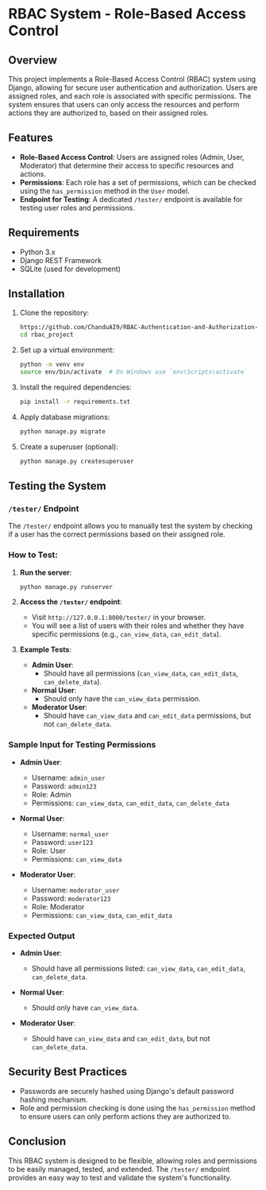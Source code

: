 # RBAC System - Role-Based Access Control

## Overview

This project implements a Role-Based Access Control (RBAC) system using Django, allowing for secure user authentication and authorization. Users are assigned roles, and each role is associated with specific permissions. The system ensures that users can only access the resources and perform actions they are authorized to, based on their assigned roles.

## Features

- **Role-Based Access Control**: Users are assigned roles (Admin, User, Moderator) that determine their access to specific resources and actions.
- **Permissions**: Each role has a set of permissions, which can be checked using the `has_permission` method in the `User` model.
- **Endpoint for Testing**: A dedicated `/tester/` endpoint is available for testing user roles and permissions.

## Requirements

- Python 3.x
- Django REST Framework
- SQLite (used for development)
  
## Installation

1. Clone the repository:
    ```bash
    https://github.com/ChanduAI9/RBAC-Authentication-and-Authorization-System.git
    cd rbac_project
    ```

2. Set up a virtual environment:
    ```bash
    python -m venv env
    source env/bin/activate  # On Windows use `env\Scripts\activate`
    ```

3. Install the required dependencies:
    ```bash
    pip install -r requirements.txt
    ```

4. Apply database migrations:
    ```bash
    python manage.py migrate
    ```

5. Create a superuser (optional):
    ```bash
    python manage.py createsuperuser
    ```

## Testing the System

### `/tester/` Endpoint

The `/tester/` endpoint allows you to manually test the system by checking if a user has the correct permissions based on their assigned role.

### How to Test:

1. **Run the server**:
    ```bash
    python manage.py runserver
    ```

2. **Access the `/tester/` endpoint**:
    - Visit `http://127.0.0.1:8000/tester/` in your browser.
    - You will see a list of users with their roles and whether they have specific permissions (e.g., `can_view_data`, `can_edit_data`).

3. **Example Tests**:
    - **Admin User**:
        - Should have all permissions (`can_view_data`, `can_edit_data`, `can_delete_data`).
    - **Normal User**:
        - Should only have the `can_view_data` permission.
    - **Moderator User**:
        - Should have `can_view_data` and `can_edit_data` permissions, but not `can_delete_data`.

### Sample Input for Testing Permissions

- **Admin User**:
    - Username: `admin_user`
    - Password: `admin123`
    - Role: Admin
    - Permissions: `can_view_data`, `can_edit_data`, `can_delete_data`
  
- **Normal User**:
    - Username: `normal_user`
    - Password: `user123`
    - Role: User
    - Permissions: `can_view_data`
  
- **Moderator User**:
    - Username: `moderator_user`
    - Password: `moderator123`
    - Role: Moderator
    - Permissions: `can_view_data`, `can_edit_data`

### Expected Output

- **Admin User**:
    - Should have all permissions listed: `can_view_data`, `can_edit_data`, `can_delete_data`.

- **Normal User**:
    - Should only have `can_view_data`.

- **Moderator User**:
    - Should have `can_view_data` and `can_edit_data`, but not `can_delete_data`.

## Security Best Practices

- Passwords are securely hashed using Django's default password hashing mechanism.
- Role and permission checking is done using the `has_permission` method to ensure users can only perform actions they are authorized to.

## Conclusion

This RBAC system is designed to be flexible, allowing roles and permissions to be easily managed, tested, and extended. The `/tester/` endpoint provides an easy way to test and validate the system's functionality.
